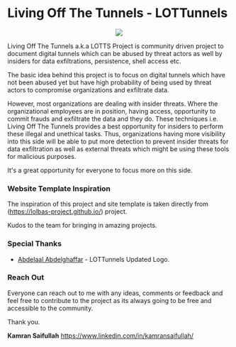 
# Living Off The Tunnels - LOTTunnels

<p align="center"><img src="/assets/favicon.png"></p>

Living Off The Tunnels a.k.a LOTTS Project is community driven project to document digital tunnels which can be abused by threat actors as well by insiders for data exfiltrations, persistence, shell access etc.

The basic idea behind this project is to focus on digital tunnels which have not been abused yet but have high probability of being used by threat actors to compromise organizations and exfiltrate data. 

However, most organizations are dealing with insider threats. Where the organizational employees are in position, having access, opportunity to commit frauds and exfiltrate the data and they do. These techniques i.e. Living Off The Tunnels provides a best opportunity for insiders to perform these illegal and unethical tasks. Thus, organizations having more visibility into this side will be able to put more detection to prevent insider threats for data exfiltration as well as external threats which might be using these tools for malicious purposes. 

It's a great opportunity for everyone to focus more on this side. 

### Website Template Inspiration

The inspiration of this project and site template is taken directly from (https://lolbas-project.github.io/) project. 

Kudos to the team for bringing in amazing projects.

### Special Thanks

- [Abdelaal Abdelghaffar](https://www.linkedin.com/in/abdelaal-abdelghaffar/) - LOTTunnels Updated Logo. 

### Reach Out

Everyone can reach out to me with any ideas, comments or feedback and feel free to contribute to the project as its always going to be free and accessible to the community. 

Thank you.

**Kamran Saifullah**
https://www.linkedin.com/in/kamransaifullah/